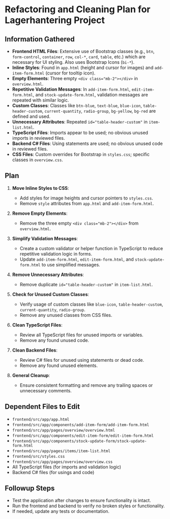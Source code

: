 # Refactoring and Cleaning Plan for Lagerhantering Project

## Information Gathered

- **Frontend HTML Files**: Extensive use of Bootstrap classes (e.g., `btn`, `form-control`, `container`, `row`, `col-*`, `card`, `table`, etc.) which are necessary for UI styling. Also uses Bootstrap Icons (`bi-*`).
- **Inline Styles**: Found in `app.html` (height and cursor for images) and `add-item-form.html` (cursor for tooltip icon).
- **Empty Elements**: Three empty `<div class="mb-2"></div>` in `overview.html`.
- **Repetitive Validation Messages**: In `add-item-form.html`, `edit-item-form.html`, and `stock-update-form.html`, validation messages are repeated with similar logic.
- **Custom Classes**: Classes like `btn-blue`, `text-blue`, `blue-icon`, `table-header-custom`, `current-quantity`, `radio-group`, `bg-yellow`, `bg-red` are defined and used.
- **Unnecessary Attributes**: Repeated `id="table-header-custom"` in `item-list.html`.
- **TypeScript Files**: Imports appear to be used; no obvious unused imports in reviewed files.
- **Backend C# Files**: Using statements are used; no obvious unused code in reviewed files.
- **CSS Files**: Custom overrides for Bootstrap in `styles.css`; specific classes in `overview.css`.

## Plan

1. **Move Inline Styles to CSS**:

   - Add styles for image heights and cursor pointers to `styles.css`.
   - Remove `style` attributes from `app.html` and `add-item-form.html`.

2. **Remove Empty Elements**:

   - Remove the three empty `<div class="mb-2"></div>` from `overview.html`.

3. **Simplify Validation Messages**:

   - Create a custom validator or helper function in TypeScript to reduce repetitive validation logic in forms.
   - Update `add-item-form.html`, `edit-item-form.html`, and `stock-update-form.html` to use simplified messages.

4. **Remove Unnecessary Attributes**:

   - Remove duplicate `id="table-header-custom"` in `item-list.html`.

5. **Check for Unused Custom Classes**:

   - Verify usage of custom classes like `blue-icon`, `table-header-custom`, `current-quantity`, `radio-group`.
   - Remove any unused classes from CSS files.

6. **Clean TypeScript Files**:

   - Review all TypeScript files for unused imports or variables.
   - Remove any found unused code.

7. **Clean Backend Files**:

   - Review C# files for unused using statements or dead code.
   - Remove any found unused elements.

8. **General Cleanup**:
   - Ensure consistent formatting and remove any trailing spaces or unnecessary comments.

## Dependent Files to Edit

- `frontend/src/app/app.html`
- `frontend/src/app/components/add-item-form/add-item-form.html`
- `frontend/src/app/pages/overview/overview.html`
- `frontend/src/app/components/edit-item-form/edit-item-form.html`
- `frontend/src/app/components/stock-update-form/stock-update-form.html`
- `frontend/src/app/pages/items/item-list.html`
- `frontend/src/styles.css`
- `frontend/src/app/pages/overview/overview.css`
- All TypeScript files (for imports and validation logic)
- Backend C# files (for usings and code)

## Followup Steps

- Test the application after changes to ensure functionality is intact.
- Run the frontend and backend to verify no broken styles or functionality.
- If needed, update any tests or documentation.

